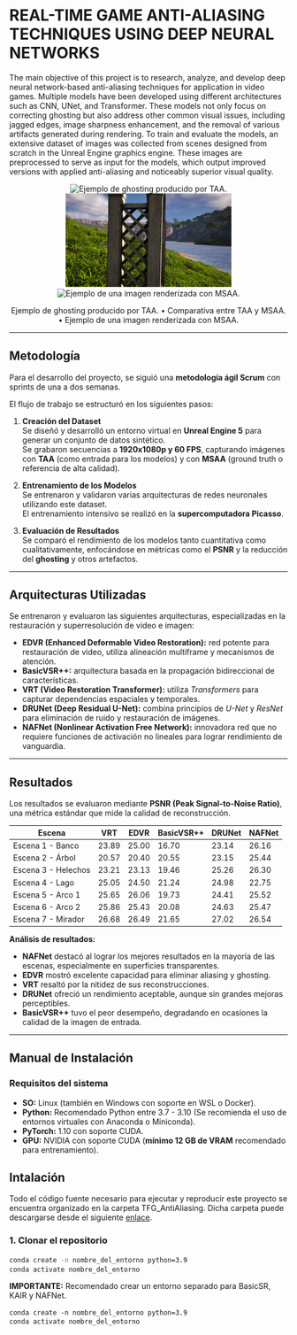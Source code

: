 # REAL-TIME GAME ANTI-ALIASING TECHNIQUES USING DEEP NEURAL NETWORKS

The main objective of this project is to research, analyze, and develop deep neural network-based anti-aliasing techniques for application in video games. Multiple models have been developed using different architectures such as CNN, UNet, and Transformer. These models not only focus on correcting ghosting but also address other common visual issues, including jagged edges, image sharpness enhancement, and the removal of various artifacts generated during rendering. To train and evaluate the models, an extensive dataset of images was collected from scenes designed from scratch in the Unreal Engine graphics engine. These images are preprocessed to serve as input for the models, which output improved versions with applied anti-aliasing and noticeably superior visual quality.

<p align="center">
  <img src="TAA_antialiasing_example.gif" alt="Ejemplo de ghosting producido por TAA." width="300"/>
  <img src="TAA_MSAA_comparativa.gif" alt="Comparativa entre TAA y MSAA." width="300"/>
  <img src="MSAA_antialiasing_example.gif" alt="Ejemplo de una imagen renderizada con MSAA." width="300"/>
</p>

<p align="center">
Ejemplo de ghosting producido por TAA. • Comparativa entre TAA y MSAA. • Ejemplo de una imagen renderizada con MSAA.
</p>

---

## Metodología

Para el desarrollo del proyecto, se siguió una **metodología ágil Scrum** con sprints de una a dos semanas.

El flujo de trabajo se estructuró en los siguientes pasos:

1. **Creación del Dataset**  
   Se diseñó y desarrolló un entorno virtual en **Unreal Engine 5** para generar un conjunto de datos sintético.  
   Se grabaron secuencias a **1920x1080p y 60 FPS**, capturando imágenes con **TAA** (como entrada para los modelos) y con **MSAA** (ground truth o referencia de alta calidad).

2. **Entrenamiento de los Modelos**  
   Se entrenaron y validaron varias arquitecturas de redes neuronales utilizando este dataset.  
   El entrenamiento intensivo se realizó en la **supercomputadora Picasso**.

3. **Evaluación de Resultados**  
   Se comparó el rendimiento de los modelos tanto cuantitativa como cualitativamente, enfocándose en métricas como el **PSNR** y la reducción del **ghosting** y otros artefactos.

---

## Arquitecturas Utilizadas

Se entrenaron y evaluaron las siguientes arquitecturas, especializadas en la restauración y superresolución de video e imagen:

- **EDVR (Enhanced Deformable Video Restoration):** red potente para restauración de video, utiliza alineación multiframe y mecanismos de atención.
- **BasicVSR++:** arquitectura basada en la propagación bidireccional de características.
- **VRT (Video Restoration Transformer):** utiliza *Transformers* para capturar dependencias espaciales y temporales.
- **DRUNet (Deep Residual U-Net):** combina principios de *U-Net* y *ResNet* para eliminación de ruido y restauración de imágenes.
- **NAFNet (Nonlinear Activation Free Network):** innovadora red que no requiere funciones de activación no lineales para lograr rendimiento de vanguardia.

---

## Resultados

Los resultados se evaluaron mediante **PSNR (Peak Signal-to-Noise Ratio)**, una métrica estándar que mide la calidad de reconstrucción.

| Escena            | VRT   | EDVR  | BasicVSR++ | DRUNet | NAFNet |
|-------------------|-------|-------|------------|--------|--------|
| Escena 1 - Banco  | 23.89 | 25.00 | 16.70      | 23.14  | 26.16  |
| Escena 2 - Árbol  | 20.57 | 20.40 | 20.55      | 23.15  | 25.44  |
| Escena 3 - Helechos | 23.21 | 23.13 | 19.46    | 25.26  | 26.30  |
| Escena 4 - Lago   | 25.05 | 24.50 | 21.24      | 24.98  | 22.75  |
| Escena 5 - Arco 1 | 25.65 | 26.06 | 19.73      | 24.41  | 25.52  |
| Escena 6 - Arco 2 | 25.86 | 25.43 | 20.08      | 24.63  | 25.47  |
| Escena 7 - Mirador| 26.68 | 26.49 | 21.65      | 27.02  | 26.54  |

**Análisis de resultados:**
- **NAFNet** destacó al lograr los mejores resultados en la mayoría de las escenas, especialmente en superficies transparentes.  
- **EDVR** mostró excelente capacidad para eliminar aliasing y ghosting.  
- **VRT** resaltó por la nitidez de sus reconstrucciones.  
- **DRUNet** ofreció un rendimiento aceptable, aunque sin grandes mejoras perceptibles.  
- **BasicVSR++** tuvo el peor desempeño, degradando en ocasiones la calidad de la imagen de entrada.  

---

## Manual de Instalación

### Requisitos del sistema
- **SO:** Linux (también en Windows con soporte en WSL o Docker).
- **Python:** Recomendado Python entre 3.7 - 3.10 (Se recomienda el uso de entornos virtuales con Anaconda o Miniconda).
- **PyTorch:** 1.10 con soporte CUDA.
- **GPU:** NVIDIA con soporte CUDA (**mínimo 12 GB de VRAM** recomendado para entrenamiento).

## Intalación 

Todo el código fuente necesario para ejecutar y reproducir este proyecto se encuentra organizado en la carpeta TFG_AntiAliasing. Dicha carpeta puede descargarse desde el
siguiente <a href="https://drive.google.com/drive/folders/1nkHAZJ5TlYn7uwUizH8rhuJjfjGtI4VX">enlace</a>.

### 1. Clonar el repositorio
```bash
conda create -n nombre_del_entorno python=3.9
conda activate nombre_del_entorno
```

**IMPORTANTE:** Recomendado crear un entorno separado para BasicSR, KAIR y NAFNet.
```
conda create -n nombre_del_entorno python=3.9
conda activate nombre_del_entorno
```
